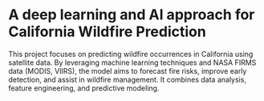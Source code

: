 # A deep learning and AI approach for California Wildfire Prediction
 This project focuses on predicting wildfire occurrences in California using satellite data. By leveraging machine learning techniques and NASA FIRMS data (MODIS, VIIRS), the model aims to forecast fire risks, improve early detection, and assist in wildfire management. It combines data analysis, feature engineering, and predictive modeling.
